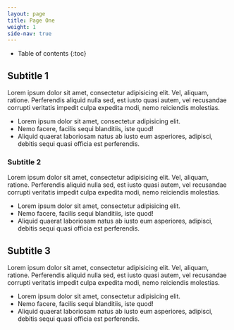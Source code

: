 ```yaml
---
layout: page
title: Page One
weight: 1
side-nav: true
---
```


- Table of contents
{:toc}

## Subtitle 1

Lorem ipsum dolor sit amet, consectetur adipisicing elit. Vel, aliquam, ratione. Perferendis aliquid nulla sed, est iusto quasi autem, vel recusandae corrupti veritatis impedit culpa expedita modi, nemo reiciendis molestias.

- Lorem ipsum dolor sit amet, consectetur adipisicing elit. 
- Nemo facere, facilis sequi blanditiis, iste quod! 
- Aliquid quaerat laboriosam natus ab iusto eum asperiores, adipisci, debitis sequi quasi officia est perferendis.

### Subtitle 2

Lorem ipsum dolor sit amet, consectetur adipisicing elit. Vel, aliquam, ratione. Perferendis aliquid nulla sed, est iusto quasi autem, vel recusandae corrupti veritatis impedit culpa expedita modi, nemo reiciendis molestias.

- Lorem ipsum dolor sit amet, consectetur adipisicing elit. 
- Nemo facere, facilis sequi blanditiis, iste quod! 
- Aliquid quaerat laboriosam natus ab iusto eum asperiores, adipisci, debitis sequi quasi officia est perferendis.

## Subtitle 3

Lorem ipsum dolor sit amet, consectetur adipisicing elit. Vel, aliquam, ratione. Perferendis aliquid nulla sed, est iusto quasi autem, vel recusandae corrupti veritatis impedit culpa expedita modi, nemo reiciendis molestias.

- Lorem ipsum dolor sit amet, consectetur adipisicing elit. 
- Nemo facere, facilis sequi blanditiis, iste quod! 
- Aliquid quaerat laboriosam natus ab iusto eum asperiores, adipisci, debitis sequi quasi officia est perferendis.

